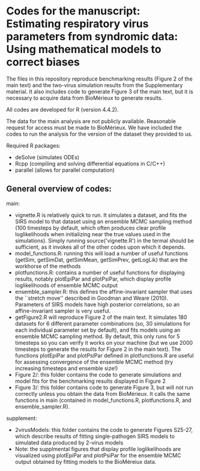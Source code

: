 # Codes for the manuscript: Estimating respiratory virus parameters from syndromic data: Using mathematical models to correct biases

The files in this repository reproduce benchmarking results (Figure 2 of the main text) and the two-virus simulation results from the Supplementary material. It also includes code to generate Figure 3 of the main text, but it is necessary to acquire data from BioMérieux to generate results. 

All codes are developed for R (version 4.4.2).

The data for the main analysis are not publicly available. Reasonable request for access must be made to BioMérieux. We have included the codes to run the analysis for the version of the dataset they provided to us.

Required R packages:
  - deSolve (simulates ODEs)
  - Rcpp (compiling and solving differential equations in C/C++)
  - parallel (allows for parallel computation)

## General overview of codes:


main:
  - vignette.R is relatively quick to run. It simulates a dataset, and fits the SIRS model to that dataset using an ensemble MCMC sampling method (100 timesteps by default, which often produces clear profile loglikelihoods when initializing near the true values used in the simulations). Simply running source('vignette.R') in the termal should be sufficient, as it invokes all of the other codes upon which it depends.
  - model_functions.R: running this will load a number of useful functions (getSim, getSimDat, getSimMean, getSimPrev, getLogLik) that are the workhorse of the methods
  - plotfunctions.R: contains a number of useful functions for displaying results, notably plotEpiPar and plotPsiPar, which display profile loglikelihoods of ensemble MCMC output
  - ensemble_sampler.R: this defines the affine-invariant sampler that uses the ``stretch move'' described in Goodman and Weare (2010). Parameters of SIRS models have high posterior correlations, so an affine-invariant sampler is very useful.
  - getFigure2.R will reproduce Figure 2 of the main text. It simulates 180 datasets for 6 different parameter combinations (so, 30 simulations for each individual parameter set by default), and fits models using an ensemble MCMC sampling method. By default, this only runs for 5 timesteps so you can verify it works on your machine (but we use 2000 timesteps to generate the results for Figure 2 in the main text). The functions plotEpiPar and plotPsiPar defined in plotfunctions.R are useful for assessing convergence of the ensemble MCMC method (try increasing timesteps and ensemble size!)
  - Figure 2/: this folder contains the code to generate simulations and model fits for the benchmarking results displayed in Figure 2
  - Figure 3/: this folder contains code to generate Figure 3, but will not run correctly unless you obtain the data from BioMérieux. It calls the same functions in main (contained in model_functions.R, plotfunctions.R, and ensemble_sampler.R).

supplement:
  - 2virusModels: this folder contains the code to generate Figures S25-27, which describe results of fitting single-pathogen SIRS models to simulated data produced by 2-virus models
  - Note: the supplmental figures that display profile loglikelihoods are visualized using plotEpiPar and plotPsiPar for the ensemble MCMC output obtained by fitting models to the BioMéreiux data. 
